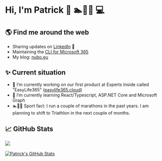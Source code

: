 
# Hi, I'm Patrick 👋 🏊🚴🏃 💻



## 🌎 Find me around the web 
- Sharing updates on <a href="https://www.linkedin.com/in/plamber/">LinkedIn</a> 💼
- Maintaining the <a href="https://github.com/pnp/cli-microsoft365">CLI for Microsoft 365</a>
- My blog: <a href="https://nubo.eu/" target="_blank">nubo.eu</a>

## ✨ Current situation
- 🔭 I’m currently working on our first product at Experts Inside called "EasyLife365" (<a href="https://www.easylife365.cloud" target="_blank">easylife365.cloud</a>) 
- 🌱 I’m currently learning React/Typescript, ASP.NET Core and Microsoft Graph
- 🏊🚴🏃 Sport fact: I run a couple of marathons in the past years. I am planning to shift to Triathlon in the next couple of months.

## 📈 GitHub Stats
<a href="https://github.com/plamber/">
  <img align="center" src="https://github-readme-stats.vercel.app/api?username=plamber&show_icons=true" />
</a> 
<br />
<br />
<a href="https://github.com/plamber/">
  <img align="center" src="https://github-readme-stats.vercel.app/api/top-langs/?username=plamber" alt="Patrick's GitHub Stats" />
</a>
